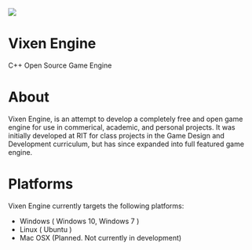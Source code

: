 
<img src="https://raw.githubusercontent.com/MattGuerrette/VixenEngine/master/assets/Others/vixen.png?token=AGF82f6bQ31yR9rHAllCYsrR50J2y6ebks5WGJ5twA%3D%3D">

# Vixen Engine
C++ Open Source Game Engine

# About

Vixen Engine, is an attempt to develop a completely free and open game engine for use in commerical, academic, and personal
projects. It was initially developed at RIT for class projects in the Game Design and Development curriculum, but has since
expanded into full featured game engine.

# Platforms

Vixen Engine currently targets the following platforms:

* Windows ( Windows 10, Windows 7 )
* Linux   ( Ubuntu )
* Mac OSX (Planned. Not currently in development)

